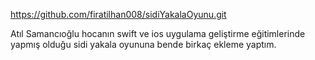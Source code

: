 https://github.com/firatilhan008/sidiYakalaOyunu.git


Atıl Samancıoğlu hocanın swift ve ios uygulama geliştirme eğitimlerinde yapmış olduğu sidi yakala oyununa bende birkaç ekleme yaptım.
